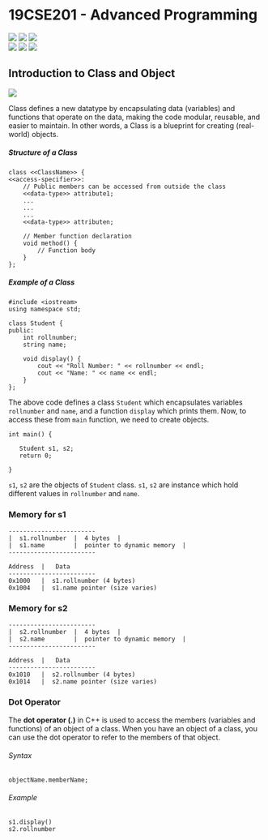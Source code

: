 # 19CSE201 - Advanced Programming 
![](https://img.shields.io/badge/Batch-23CYS-lightgreen) ![](https://img.shields.io/badge/UG-blue) ![](https://img.shields.io/badge/Subject-AP-blue) <br/>
![](https://img.shields.io/badge/Lecture-2-orange) ![](https://img.shields.io/badge/Practical-3-orange) ![](https://img.shields.io/badge/Credits-3-orange)

## Introduction to Class and Object
 ![](https://img.shields.io/badge/Date-17_July-blue)
 
Class defines a new datatype by encapsulating data (variables) and functions that operate on the data, making the code modular, reusable, and easier to maintain. 
In other words, a Class is a blueprint for creating (real-world) objects. 

##### Structure of a Class
```
class <<ClassName>> {
<<access-specifier>>:
    // Public members can be accessed from outside the class
    <<data-type>> attribute1; 
	...
	...
	...
	<<data-type>> attributen; 

    // Member function declaration
    void method() {
        // Function body
    }
};

```
##### Example of a Class
```
#include <iostream>
using namespace std;

class Student {
public:
    int rollnumber;
    string name;
    
    void display() {
		cout << "Roll Number: " << rollnumber << endl;
        cout << "Name: " << name << endl;
    }
};
```

The above code defines a class ```Student``` which encapsulates variables ```rollnumber``` and ```name```, and a function ```display``` which prints them. Now, to access these from ```main``` function, we need to create objects. 

```
int main() {
  
   Student s1, s2; 
   return 0;

}
```

```s1```, ```s2``` are the objects of ```Student``` class. ```s1```, ```s2``` are instance which hold different values in ```rollnumber``` and ```name```. 

### Memory for s1
```
------------------------
|  s1.rollnumber  |  4 bytes  |
|  s1.name        |  pointer to dynamic memory  |
------------------------
```

```
Address  |   Data
------------------------
0x1000   |  s1.rollnumber (4 bytes)
0x1004   |  s1.name pointer (size varies)
```

### Memory for s2
```
------------------------
|  s2.rollnumber  |  4 bytes  |
|  s2.name        |  pointer to dynamic memory  |
------------------------
```

```
Address  |   Data
------------------------
0x1010   |  s2.rollnumber (4 bytes)
0x1014   |  s2.name pointer (size varies)
```

### Dot Operator
The **dot operator (.)** in C++ is used to access the members (variables and functions) of an object of a class. When you have an object of a class, you can use the dot operator to refer to the members of that object.

###### Syntax
```
objectName.memberName;
```
###### Example
```
s1.display()
s2.rollnumber
```

